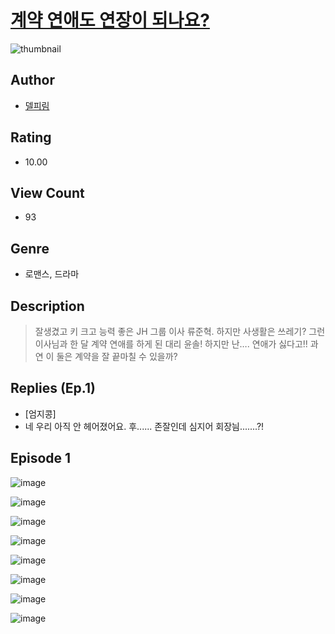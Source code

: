 # [계약 연애도 연장이 되나요?](https://comic.naver.com/challenge/list?titleId=811384)
![thumbnail](https://image-comic.pstatic.net/user_contents_data/challenge_comic/2023/05/25/318299/upload_3630242376824992825_480x623.jpeg)

## Author
- [델피림](https://comic.naver.com/artistTitle?id=318299)

## Rating
- 10.00

## View Count
- 93

## Genre
- 로맨스, 드라마

## Description
> 잘생겼고 키 크고 능력 좋은 JH 그룹 이사 류준혁. 하지만 사생활은 쓰레기? 그런 이사님과 한 달 계약 연애를 하게 된 대리 윤솔! 하지만 난…. 연애가 싫다고!! 과연 이 둘은 계약을 잘 끝마칠 수 있을까?

## Replies (Ep.1)
- [엄지콩]
- 네 우리 아직 안 헤어졌어요. 후...... 존잘인데 심지어 회장늼.......?!

## Episode 1
![image](https://image-comic.pstatic.net/user_contents_data/challenge_comic/2023/05/25/318299/upload_3472383289106916404.jpeg)

![image](https://image-comic.pstatic.net/user_contents_data/challenge_comic/2023/05/25/318299/upload_7077519176750162275.jpeg)

![image](https://image-comic.pstatic.net/user_contents_data/challenge_comic/2023/05/25/318299/upload_3833798456316801894.jpeg)

![image](https://image-comic.pstatic.net/user_contents_data/challenge_comic/2023/05/25/318299/upload_7161064501812605488.jpeg)

![image](https://image-comic.pstatic.net/user_contents_data/challenge_comic/2023/05/25/318299/upload_7292843346326991459.jpeg)

![image](https://image-comic.pstatic.net/user_contents_data/challenge_comic/2023/05/25/318299/upload_3689683083506889825.jpeg)

![image](https://image-comic.pstatic.net/user_contents_data/challenge_comic/2023/05/25/318299/upload_7221575213797879905.jpeg)

![image](https://image-comic.pstatic.net/user_contents_data/challenge_comic/2023/05/25/318299/upload_7221296839656812853.jpeg)
